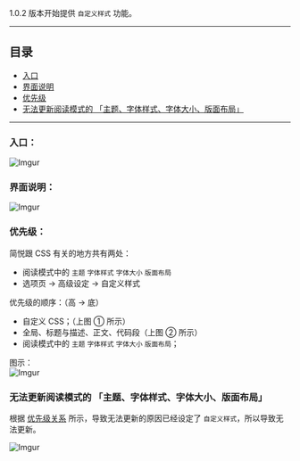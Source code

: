 1.0.2 版本开始提供 `自定义样式` 功能。

***

目录
---
- [入口](https://github.com/Kenshin/simpread/wiki/%E8%87%AA%E5%AE%9A%E4%B9%89%E4%B8%BB%E9%A2%98#%E5%85%A5%E5%8F%A3)
- [界面说明](https://github.com/Kenshin/simpread/wiki/%E8%87%AA%E5%AE%9A%E4%B9%89%E4%B8%BB%E9%A2%98#%E7%95%8C%E9%9D%A2%E8%AF%B4%E6%98%8E)
- [优先级](https://github.com/Kenshin/simpread/wiki/%E8%87%AA%E5%AE%9A%E4%B9%89%E4%B8%BB%E9%A2%98#%E4%BC%98%E5%85%88%E7%BA%A7)
- [无法更新阅读模式的 「主题、字体样式、字体大小、版面布局」](https://github.com/Kenshin/simpread/wiki/%E8%87%AA%E5%AE%9A%E4%B9%89%E4%B8%BB%E9%A2%98#%E6%97%A0%E6%B3%95%E6%9B%B4%E6%96%B0%E9%98%85%E8%AF%BB%E6%A8%A1%E5%BC%8F%E7%9A%84-%E4%B8%BB%E9%A2%98%E5%AD%97%E4%BD%93%E6%A0%B7%E5%BC%8F%E5%AD%97%E4%BD%93%E5%A4%A7%E5%B0%8F%E7%89%88%E9%9D%A2%E5%B8%83%E5%B1%80)

***

### 入口：
![Imgur](http://i.imgur.com/RBjwlBB.png)

### 界面说明：
![Imgur](http://i.imgur.com/rzhI4BB.png)

### 优先级：
简悦跟 CSS 有关的地方共有两处：
- 阅读模式中的 `主题` `字体样式` `字体大小` `版面布局`
- 选项页 → 高级设定 → 自定义样式

优先级的顺序：（高 → 底）
- 自定义 CSS；（上图 ① 所示）
- 全局、标题与描述、正文、代码段（上图 ② 所示）
- 阅读模式中的 `主题` `字体样式` `字体大小` `版面布局`；

图示：  
![Imgur](http://i.imgur.com/zVhC3PV.png)

### 无法更新阅读模式的 「主题、字体样式、字体大小、版面布局」
根据 [优先级关系](https://github.com/Kenshin/simpread/wiki/%E8%87%AA%E5%AE%9A%E4%B9%89%E4%B8%BB%E9%A2%98#%E4%BC%98%E5%85%88%E7%BA%A7) 所示，导致无法更新的原因已经设定了 `自定义样式`，所以导致无法更新。

![Imgur](http://i.imgur.com/1rbpZqy.png)
